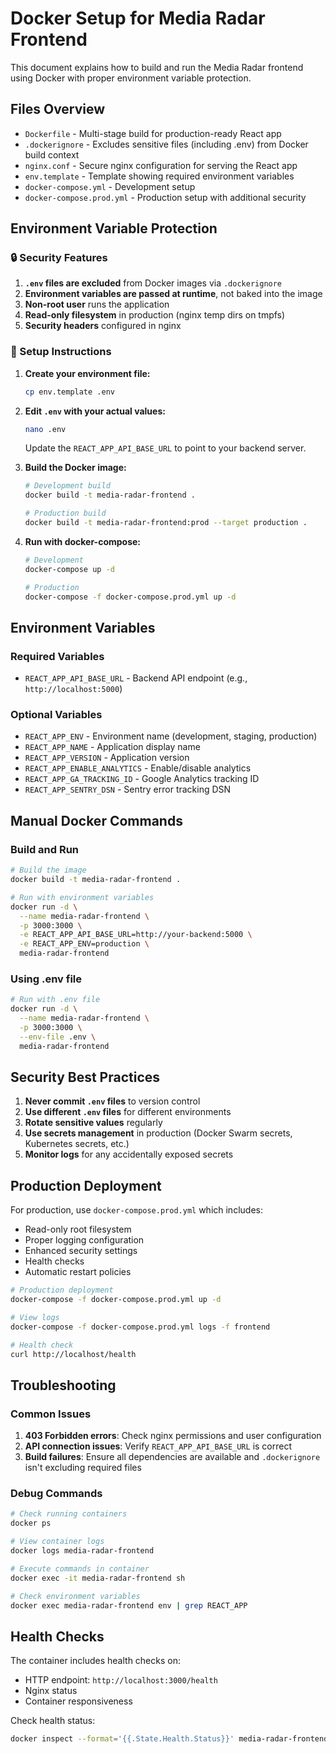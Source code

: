 # Docker Setup for Media Radar Frontend

This document explains how to build and run the Media Radar frontend using Docker with proper environment variable protection.

## Files Overview

- `Dockerfile` - Multi-stage build for production-ready React app
- `.dockerignore` - Excludes sensitive files (including .env) from Docker build context
- `nginx.conf` - Secure nginx configuration for serving the React app
- `env.template` - Template showing required environment variables
- `docker-compose.yml` - Development setup
- `docker-compose.prod.yml` - Production setup with additional security

## Environment Variable Protection

### 🔒 Security Features

1. **`.env` files are excluded** from Docker images via `.dockerignore`
2. **Environment variables are passed at runtime**, not baked into the image
3. **Non-root user** runs the application
4. **Read-only filesystem** in production (nginx temp dirs on tmpfs)
5. **Security headers** configured in nginx

### 🔧 Setup Instructions

1. **Create your environment file:**
   ```bash
   cp env.template .env
   ```

2. **Edit `.env` with your actual values:**
   ```bash
   nano .env
   ```
   Update the `REACT_APP_API_BASE_URL` to point to your backend server.

3. **Build the Docker image:**
   ```bash
   # Development build
   docker build -t media-radar-frontend .
   
   # Production build
   docker build -t media-radar-frontend:prod --target production .
   ```

4. **Run with docker-compose:**
   ```bash
   # Development
   docker-compose up -d
   
   # Production
   docker-compose -f docker-compose.prod.yml up -d
   ```

## Environment Variables

### Required Variables

- `REACT_APP_API_BASE_URL` - Backend API endpoint (e.g., `http://localhost:5000`)

### Optional Variables

- `REACT_APP_ENV` - Environment name (development, staging, production)
- `REACT_APP_NAME` - Application display name
- `REACT_APP_VERSION` - Application version
- `REACT_APP_ENABLE_ANALYTICS` - Enable/disable analytics
- `REACT_APP_GA_TRACKING_ID` - Google Analytics tracking ID
- `REACT_APP_SENTRY_DSN` - Sentry error tracking DSN

## Manual Docker Commands

### Build and Run

```bash
# Build the image
docker build -t media-radar-frontend .

# Run with environment variables
docker run -d \
  --name media-radar-frontend \
  -p 3000:3000 \
  -e REACT_APP_API_BASE_URL=http://your-backend:5000 \
  -e REACT_APP_ENV=production \
  media-radar-frontend
```

### Using .env file

```bash
# Run with .env file
docker run -d \
  --name media-radar-frontend \
  -p 3000:3000 \
  --env-file .env \
  media-radar-frontend
```

## Security Best Practices

1. **Never commit `.env` files** to version control
2. **Use different `.env` files** for different environments
3. **Rotate sensitive values** regularly
4. **Use secrets management** in production (Docker Swarm secrets, Kubernetes secrets, etc.)
5. **Monitor logs** for any accidentally exposed secrets

## Production Deployment

For production, use `docker-compose.prod.yml` which includes:

- Read-only root filesystem
- Proper logging configuration
- Enhanced security settings
- Health checks
- Automatic restart policies

```bash
# Production deployment
docker-compose -f docker-compose.prod.yml up -d

# View logs
docker-compose -f docker-compose.prod.yml logs -f frontend

# Health check
curl http://localhost/health
```

## Troubleshooting

### Common Issues

1. **403 Forbidden errors**: Check nginx permissions and user configuration
2. **API connection issues**: Verify `REACT_APP_API_BASE_URL` is correct
3. **Build failures**: Ensure all dependencies are available and `.dockerignore` isn't excluding required files

### Debug Commands

```bash
# Check running containers
docker ps

# View container logs
docker logs media-radar-frontend

# Execute commands in container
docker exec -it media-radar-frontend sh

# Check environment variables
docker exec media-radar-frontend env | grep REACT_APP
```

## Health Checks

The container includes health checks on:
- HTTP endpoint: `http://localhost:3000/health`
- Nginx status
- Container responsiveness

Check health status:
```bash
docker inspect --format='{{.State.Health.Status}}' media-radar-frontend
``` 